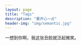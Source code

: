 ```yaml
---
layout: page
title: "Tags"
description: "要开心一点"  
header-img: "img/semantic.jpg"  
---
```


一想到你啊，我这张丑脸就泛起微笑。	
